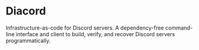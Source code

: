 # Diacord

Infrastructure-as-code for Discord servers. A dependency-free command-line interface and client to build, verify, and recover Discord servers programmatically.
